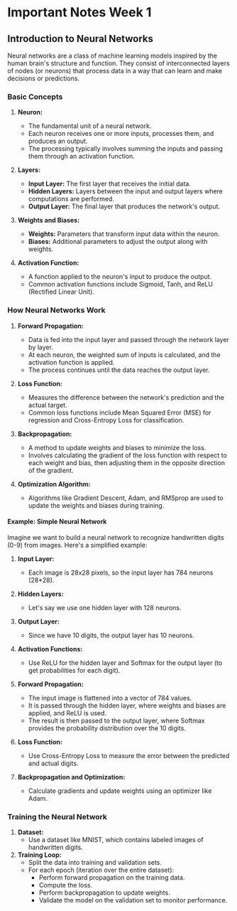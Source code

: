 # Important Notes Week 1

## Introduction to Neural Networks

Neural networks are a class of machine learning models inspired by the human brain's structure and function. They consist of interconnected layers of nodes (or neurons) that process data in a way that can learn and make decisions or predictions.

### Basic Concepts

1. **Neuron:**

   - The fundamental unit of a neural network.
   - Each neuron receives one or more inputs, processes them, and produces an output.
   - The processing typically involves summing the inputs and passing them through an activation function.

2. **Layers:**

   - **Input Layer:** The first layer that receives the initial data.
   - **Hidden Layers:** Layers between the input and output layers where computations are performed.
   - **Output Layer:** The final layer that produces the network's output.

3. **Weights and Biases:**

   - **Weights:** Parameters that transform input data within the neuron.
   - **Biases:** Additional parameters to adjust the output along with weights.

4. **Activation Function:**
   - A function applied to the neuron's input to produce the output.
   - Common activation functions include Sigmoid, Tanh, and ReLU (Rectified Linear Unit).

### How Neural Networks Work

1. **Forward Propagation:**

   - Data is fed into the input layer and passed through the network layer by layer.
   - At each neuron, the weighted sum of inputs is calculated, and the activation function is applied.
   - The process continues until the data reaches the output layer.

2. **Loss Function:**

   - Measures the difference between the network's prediction and the actual target.
   - Common loss functions include Mean Squared Error (MSE) for regression and Cross-Entropy Loss for classification.

3. **Backpropagation:**

   - A method to update weights and biases to minimize the loss.
   - Involves calculating the gradient of the loss function with respect to each weight and bias, then adjusting them in the opposite direction of the gradient.

4. **Optimization Algorithm:**
   - Algorithms like Gradient Descent, Adam, and RMSprop are used to update the weights and biases during training.

#### Example: Simple Neural Network

Imagine we want to build a neural network to recognize handwritten digits (0-9) from images. Here's a simplified example:

1. **Input Layer:**
   - Each image is 28x28 pixels, so the input layer has 784 neurons (28\*28).
2. **Hidden Layers:**
   - Let's say we use one hidden layer with 128 neurons.
3. **Output Layer:**

   - Since we have 10 digits, the output layer has 10 neurons.

4. **Activation Functions:**

   - Use ReLU for the hidden layer and Softmax for the output layer (to get probabilities for each digit).

5. **Forward Propagation:**

   - The input image is flattened into a vector of 784 values.
   - It is passed through the hidden layer, where weights and biases are applied, and ReLU is used.
   - The result is then passed to the output layer, where Softmax provides the probability distribution over the 10 digits.

6. **Loss Function:**

   - Use Cross-Entropy Loss to measure the error between the predicted and actual digits.

7. **Backpropagation and Optimization:**
   - Calculate gradients and update weights using an optimizer like Adam.

### Training the Neural Network

1. **Dataset:**
   - Use a dataset like MNIST, which contains labeled images of handwritten digits.
2. **Training Loop:**
   - Split the data into training and validation sets.
   - For each epoch (iteration over the entire dataset):
     - Perform forward propagation on the training data.
     - Compute the loss.
     - Perform backpropagation to update weights.
     - Validate the model on the validation set to monitor performance.
